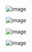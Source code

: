 ![image](https://github.com/yangshiteng/StatQuest-Study-Notes/assets/60442877/5f5dcb24-7c5e-4398-9eeb-c4b6b058c1e0)

![image](https://github.com/yangshiteng/StatQuest-Study-Notes/assets/60442877/e718384e-f5ec-4407-b092-2c5220a04543)

![image](https://github.com/yangshiteng/StatQuest-Study-Notes/assets/60442877/08f2cb3b-ebd0-4db8-8b7b-42afdabcbe85)

![image](https://github.com/yangshiteng/StatQuest-Study-Notes/assets/60442877/4705f0ba-0c86-43d1-a3e1-89cee3374b6d)
